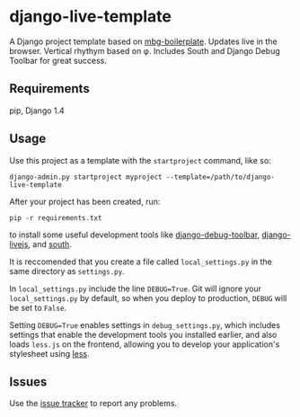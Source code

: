 django-live-template
====================

A Django project template based on [mbg-boilerplate](https://github.com/mgerring/mbg-boilerplate). Updates live in the browser. Vertical rhythym based on φ. Includes South and Django Debug Toolbar for great success.

Requirements
-----
pip, Django 1.4

Usage
-----

Use this project as a template with the ```startproject``` command, like so:

```django-admin.py startproject myproject --template=/path/to/django-live-template```

After your project has been created, run: 

```pip -r requirements.txt``` 

to install some useful development tools like [django-debug-toolbar](https://github.com/django-debug-toolbar/django-debug-toolbar), [django-livejs](https://github.com/wellnesstelecom/django-livejs), and [south](http://south.aeracode.org/).

It is reccomended that you create a file called ```local_settings.py``` in the same directory as ```settings.py```.

In ```local_settings.py``` include the line ```DEBUG=True```. Git will ignore your ```local_settings.py``` by default, so when you deploy to production, ```DEBUG``` will be set to ```False```.

Setting ```DEBUG=True``` enables settings in ```debug_settings.py```, which includes settings that enable the development tools you installed earlier, and also loads ```less.js``` on the frontend, allowing you to develop your application's stylesheet using [less](https://github.com/cloudhead/less.js).

Issues
------

Use the [issue tracker](https://github.com/mgerring/django-live-template/issues) to report any problems.
